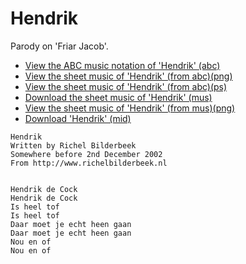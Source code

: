 # Hendrik

Parody on 'Friar Jacob'.

 * [View the ABC music notation of 'Hendrik' (abc)](Hendrik.abc)
 * [View the sheet music of 'Hendrik' (from abc)(png)](SongHendrik.png)
 * [View the sheet music of 'Hendrik' (from abc)(ps)](SongHendrik.ps)
 * [Download the sheet music of 'Hendrik' (mus)](SongHendrik.mus)
 * [View the sheet music of 'Hendrik' (from mus)(png)](SongHendrikMus.png)
 * [Download 'Hendrik' (mid)](http://www.richelbilderbeek.nl/SongHendrik.mid)


```
Hendrik
Written by Richel Bilderbeek
Somewhere before 2nd December 2002
From http://www.richelbilderbeek.nl


Hendrik de Cock
Hendrik de Cock
Is heel tof
Is heel tof
Daar moet je echt heen gaan
Daar moet je echt heen gaan
Nou en of
Nou en of
```
